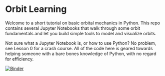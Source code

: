 # Orbit Learning
Welcome to a short tutorial on basic orbital mechanics in Python. This repo contains several Jupyter Notebooks that walk through some orbit fundamentals and let you build simple tools to model and visualize orbits. 

Not sure what a Jupyter Notebook is, or how to use Python? No problem, see Lesson 0 for a crash course. All of the code here is geared towards helping someone with a bare bones knowledge of Python, with no regard for efficiency.

[![Binder](https://mybinder.org/badge_logo.svg)](https://mybinder.org/v2/gh/pdav5883/orbit-learning/main)

